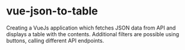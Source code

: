 # vue-json-to-table

Creating a VueJs application which fetches JSON data from API and displays a table with the contents. Additional filters are possible using buttons, calling different API endpoints.